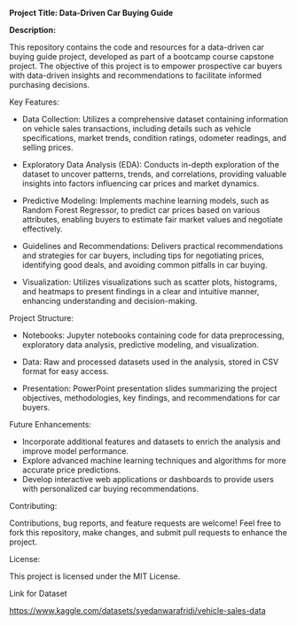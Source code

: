**Project Title: Data-Driven Car Buying Guide**

**Description:**

This repository contains the code and resources for a data-driven car buying guide project, developed as part of a bootcamp course capstone project. The objective of this project is to empower prospective car buyers with data-driven insights and recommendations to facilitate informed purchasing decisions.

Key Features:

- Data Collection: Utilizes a comprehensive dataset containing information on vehicle sales transactions, including details such as vehicle specifications, market trends, condition ratings, odometer readings, and selling prices.

- Exploratory Data Analysis (EDA): Conducts in-depth exploration of the dataset to uncover patterns, trends, and correlations, providing valuable insights into factors influencing car prices and market dynamics.

- Predictive Modeling: Implements machine learning models, such as Random Forest Regressor, to predict car prices based on various attributes, enabling buyers to estimate fair market values and negotiate effectively.

- Guidelines and Recommendations: Delivers practical recommendations and strategies for car buyers, including tips for negotiating prices, identifying good deals, and avoiding common pitfalls in car buying.

- Visualization: Utilizes visualizations such as scatter plots, histograms, and heatmaps to present findings in a clear and intuitive manner, enhancing understanding and decision-making.

Project Structure:

- Notebooks: Jupyter notebooks containing code for data preprocessing, exploratory data analysis, predictive modeling, and visualization.

- Data: Raw and processed datasets used in the analysis, stored in CSV format for easy access.

- Presentation: PowerPoint presentation slides summarizing the project objectives, methodologies, key findings, and recommendations for car buyers.

Future Enhancements:

- Incorporate additional features and datasets to enrich the analysis and improve model performance.
- Explore advanced machine learning techniques and algorithms for more accurate price predictions.
- Develop interactive web applications or dashboards to provide users with personalized car buying recommendations.

Contributing:

Contributions, bug reports, and feature requests are welcome! Feel free to fork this repository, make changes, and submit pull requests to enhance the project.

License:

This project is licensed under the MIT License.

Link for Dataset

https://www.kaggle.com/datasets/syedanwarafridi/vehicle-sales-data
